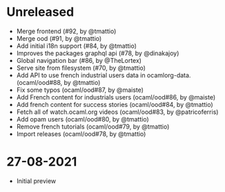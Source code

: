 # Unreleased

- Merge frontend (#92, by @tmattio)
- Merge ood (#91, by @tmattio)
- Add initial i18n support (#84, by @tmattio)
- Improves the packages graphql api (#78, by @dinakajoy)
- Global navigation bar (#86, by @TheLortex)
- Serve site from filesystem (#70, by @tmattio)
- Add API to use french industrial users data in ocamlorg-data. (ocaml/ood#88, by @tmattio)
- Fix some typos (ocaml/ood#87, by @maiste)
- Add French content for industrials users (ocaml/ood#86, by @maiste)
- Add french content for success stories (ocaml/ood#84, by @tmattio)
- Fetch all of watch.ocaml.org videos (ocaml/ood#83, by @patricoferris)
- Add opam users (ocaml/ood#80, by @tmattio)
- Remove french tutorials (ocaml/ood#79, by @tmattio)
- Import releases (ocaml/ood#78, by @tmattio)

# 27-08-2021

- Initial preview

